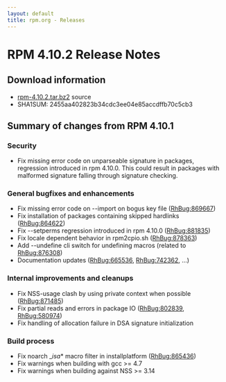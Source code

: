 ```yaml
---
layout: default
title: rpm.org - Releases
---
```


# RPM 4.10.2 Release Notes



## Download information
 * [rpm-4.10.2.tar.bz2](https://ftp.osuosl.org/pub/rpm/releases/rpm-4.10.x/rpm-4.10.2.tar.bz2) source
 * SHA1SUM: 2455aa402823b34cdc3ee04e85accdffb70c5cb3

## Summary of changes from RPM 4.10.1

### Security
 * Fix missing error code on unparseable signature in packages,
   regression introduced in rpm 4.10.0. This could result in packages with
   malformed signature falling through signature checking.

### General bugfixes and enhancements
 * Fix missing error code on --import on bogus key file ([RhBug:869667](https://bugzilla.redhat.com/show_bug.cgi?id=869667))
 * Fix installation of packages containing skipped hardlinks ([RhBug:864622](https://bugzilla.redhat.com/show_bug.cgi?id=864622))
 * Fix --setperms regression introduced in rpm 4.10.0 ([RhBug:881835](https://bugzilla.redhat.com/show_bug.cgi?id=881835))
 * Fix locale dependent behavior in rpm2cpio.sh ([RhBug:878363](https://bugzilla.redhat.com/show_bug.cgi?id=878363))
 * Add --undefine cli switch for undefining macros (related to [RhBug:876308](https://bugzilla.redhat.com/show_bug.cgi?id=876308))
 * Documentation updates ([RhBug:665536](https://bugzilla.redhat.com/show_bug.cgi?id=665536), [RhBug:742362](https://bugzilla.redhat.com/show_bug.cgi?id=742362), ...)

### Internal improvements and cleanups
 * Fix NSS-usage clash by using private context when possible ([RhBug:871485](https://bugzilla.redhat.com/show_bug.cgi?id=871485))
 * Fix partial reads and errors in package IO ([RhBug:802839](https://bugzilla.redhat.com/show_bug.cgi?id=802839), [RhBug:580974](https://bugzilla.redhat.com/show_bug.cgi?id=580974))
 * Fix handling of allocation failure in DSA signature initialization

### Build process
 * Fix noarch __isa_* macro filter in installplatform ([RhBug:865436](https://bugzilla.redhat.com/show_bug.cgi?id=865436))
 * Fix warnings when building with gcc >= 4.7
 * Fix warnings when building against NSS >= 3.14
